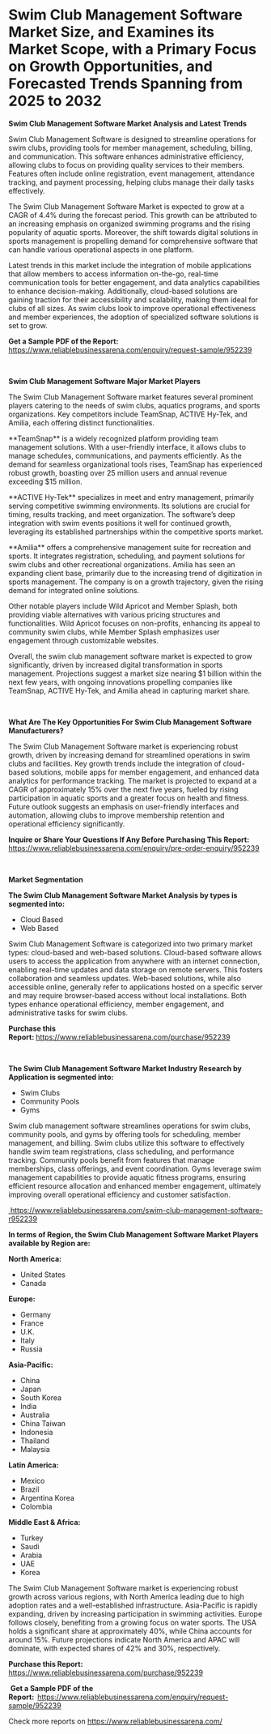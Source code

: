 <p><h1>Swim Club Management Software Market Size, and Examines its Market Scope, with a Primary Focus on Growth Opportunities, and Forecasted Trends Spanning from 2025 to 2032</h1></p><p><strong>Swim Club Management Software Market Analysis and Latest Trends</strong></p>
<p><p>Swim Club Management Software is designed to streamline operations for swim clubs, providing tools for member management, scheduling, billing, and communication. This software enhances administrative efficiency, allowing clubs to focus on providing quality services to their members. Features often include online registration, event management, attendance tracking, and payment processing, helping clubs manage their daily tasks effectively.</p><p>The Swim Club Management Software Market is expected to grow at a CAGR of 4.4% during the forecast period. This growth can be attributed to an increasing emphasis on organized swimming programs and the rising popularity of aquatic sports. Moreover, the shift towards digital solutions in sports management is propelling demand for comprehensive software that can handle various operational aspects in one platform.</p><p>Latest trends in this market include the integration of mobile applications that allow members to access information on-the-go, real-time communication tools for better engagement, and data analytics capabilities to enhance decision-making. Additionally, cloud-based solutions are gaining traction for their accessibility and scalability, making them ideal for clubs of all sizes. As swim clubs look to improve operational effectiveness and member experiences, the adoption of specialized software solutions is set to grow.</p></p>
<p><strong>Get a Sample PDF of the Report:&nbsp;</strong> <a href="https://www.reliablebusinessarena.com/enquiry/request-sample/952239?utm_campaign=3121&utm_medium=2&utm_source=Github&utm_content=ia&utm_term=06032025&utm_id=swim-club-management-software">https://www.reliablebusinessarena.com/enquiry/request-sample/952239</a></p>
<p>&nbsp;</p>
<p><strong>Swim Club Management Software Major Market Players</strong></p>
<p><p>The Swim Club Management Software market features several prominent players catering to the needs of swim clubs, aquatics programs, and sports organizations. Key competitors include TeamSnap, ACTIVE Hy-Tek, and Amilia, each offering distinct functionalities.</p><p>**TeamSnap** is a widely recognized platform providing team management solutions. With a user-friendly interface, it allows clubs to manage schedules, communications, and payments efficiently. As the demand for seamless organizational tools rises, TeamSnap has experienced robust growth, boasting over 25 million users and annual revenue exceeding $15 million.</p><p>**ACTIVE Hy-Tek** specializes in meet and entry management, primarily serving competitive swimming environments. Its solutions are crucial for timing, results tracking, and meet organization. The software’s deep integration with swim events positions it well for continued growth, leveraging its established partnerships within the competitive sports market.</p><p>**Amilia** offers a comprehensive management suite for recreation and sports. It integrates registration, scheduling, and payment solutions for swim clubs and other recreational organizations. Amilia has seen an expanding client base, primarily due to the increasing trend of digitization in sports management. The company is on a growth trajectory, given the rising demand for integrated online solutions.</p><p>Other notable players include Wild Apricot and Member Splash, both providing viable alternatives with various pricing structures and functionalities. Wild Apricot focuses on non-profits, enhancing its appeal to community swim clubs, while Member Splash emphasizes user engagement through customizable websites.</p><p>Overall, the swim club management software market is expected to grow significantly, driven by increased digital transformation in sports management. Projections suggest a market size nearing $1 billion within the next few years, with ongoing innovations propelling companies like TeamSnap, ACTIVE Hy-Tek, and Amilia ahead in capturing market share.</p></p>
<p>&nbsp;</p>
<p><strong>What Are The Key Opportunities For Swim Club Management Software Manufacturers?</strong></p>
<p><p>The Swim Club Management Software market is experiencing robust growth, driven by increasing demand for streamlined operations in swim clubs and facilities. Key growth trends include the integration of cloud-based solutions, mobile apps for member engagement, and enhanced data analytics for performance tracking. The market is projected to expand at a CAGR of approximately 15% over the next five years, fueled by rising participation in aquatic sports and a greater focus on health and fitness. Future outlook suggests an emphasis on user-friendly interfaces and automation, allowing clubs to improve membership retention and operational efficiency significantly.</p></p>
<p><strong>Inquire or Share Your Questions If Any Before Purchasing This Report:</strong> <a href="https://www.reliablebusinessarena.com/enquiry/pre-order-enquiry/952239?utm_campaign=3121&utm_medium=2&utm_source=Github&utm_content=ia&utm_term=06032025&utm_id=swim-club-management-software">https://www.reliablebusinessarena.com/enquiry/pre-order-enquiry/952239</a></p>
<p>&nbsp;</p>
<p><strong>Market Segmentation</strong></p>
<p><strong>The Swim Club Management Software Market Analysis by types is segmented into:</strong></p>
<p><ul><li>Cloud Based</li><li>Web Based</li></ul></p>
<p><p>Swim Club Management Software is categorized into two primary market types: cloud-based and web-based solutions. Cloud-based software allows users to access the application from anywhere with an internet connection, enabling real-time updates and data storage on remote servers. This fosters collaboration and seamless updates. Web-based solutions, while also accessible online, generally refer to applications hosted on a specific server and may require browser-based access without local installations. Both types enhance operational efficiency, member engagement, and administrative tasks for swim clubs.</p></p>
<p><strong>Purchase this Report:&nbsp;</strong><a href="https://www.reliablebusinessarena.com/purchase/952239?utm_campaign=3121&utm_medium=2&utm_source=Github&utm_content=ia&utm_term=06032025&utm_id=swim-club-management-software">https://www.reliablebusinessarena.com/purchase/952239</a></p>
<p>&nbsp;</p>
<p><strong>The Swim Club Management Software Market Industry Research by Application is segmented into:</strong></p>
<p><ul><li>Swim Clubs</li><li>Community Pools</li><li>Gyms</li></ul></p>
<p><p>Swim club management software streamlines operations for swim clubs, community pools, and gyms by offering tools for scheduling, member management, and billing. Swim clubs utilize this software to effectively handle swim team registrations, class scheduling, and performance tracking. Community pools benefit from features that manage memberships, class offerings, and event coordination. Gyms leverage swim management capabilities to provide aquatic fitness programs, ensuring efficient resource allocation and enhanced member engagement, ultimately improving overall operational efficiency and customer satisfaction.</p></p>
<p><a href="https://www.reliablebusinessarena.com/swim-club-management-software-r952239?utm_campaign=3121&utm_medium=2&utm_source=Github&utm_content=ia&utm_term=06032025&utm_id=swim-club-management-software">&nbsp;https://www.reliablebusinessarena.com/swim-club-management-software-r952239</a></p>
<p><strong>In terms of Region, the Swim Club Management Software Market Players available by Region are:</strong></p>
<p>
    <p> <strong> North America: </strong>
        <ul>
            <li>United States</li>
            <li>Canada</li>
        </ul>
        </p> 
    <p> <strong> Europe: </strong>
        <ul>
            <li>Germany</li>
            <li>France</li>
            <li>U.K.</li>
            <li>Italy</li>
            <li>Russia</li>
        </ul>
        </p> 
    <p> <strong> Asia-Pacific: </strong>
        <ul>
            <li>China</li>
            <li>Japan</li>
            <li>South Korea</li>
            <li>India</li>
            <li>Australia</li>
            <li>China Taiwan</li>
            <li>Indonesia</li>
            <li>Thailand</li>
            <li>Malaysia</li>
        </ul>
        </p> 
    <p> <strong> Latin America: </strong>
        <ul>
            <li>Mexico</li>
            <li>Brazil</li>
            <li>Argentina Korea</li>
            <li>Colombia</li>
        </ul>
        </p> 
    <p> <strong> Middle East & Africa: </strong>
        <ul>
            <li>Turkey</li>
            <li>Saudi</li>
            <li>Arabia</li>
            <li>UAE</li>
            <li>Korea</li>
        </ul>
    </p>
    </p>
<p><p>The Swim Club Management Software market is experiencing robust growth across various regions, with North America leading due to high adoption rates and a well-established infrastructure. Asia-Pacific is rapidly expanding, driven by increasing participation in swimming activities. Europe follows closely, benefiting from a growing focus on water sports. The USA holds a significant share at approximately 40%, while China accounts for around 15%. Future projections indicate North America and APAC will dominate, with expected shares of 42% and 30%, respectively.</p></p>
<p><strong>Purchase this Report: </strong><a href="https://www.reliablebusinessarena.com/purchase/952239?utm_campaign=3121&utm_medium=2&utm_source=Github&utm_content=ia&utm_term=06032025&utm_id=swim-club-management-software">https://www.reliablebusinessarena.com/purchase/952239</a></p>
<p>&nbsp;<strong>Get a Sample PDF of the Report:&nbsp;&nbsp;</strong><a href="https://www.reliablebusinessarena.com/enquiry/request-sample/952239?utm_campaign=3121&utm_medium=2&utm_source=Github&utm_content=ia&utm_term=06032025&utm_id=swim-club-management-software">https://www.reliablebusinessarena.com/enquiry/request-sample/952239</a></p>
<p><strong></strong></p>
<p>Check more reports on <a href="https://www.reliablebusinessarena.com/?utm_campaign=3121&utm_medium=2&utm_source=Github&utm_content=ia&utm_term=06032025&utm_id=swim-club-management-software">https://www.reliablebusinessarena.com/</a></p>